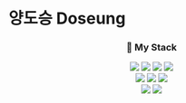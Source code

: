 ### <h1>양도승 Doseung<br/>

 
 <h3 align="center"> 🎨 My Stack <br> </p>
 
<img src="https://img.shields.io/badge/Next.js-000000?style=round-square&logo=next.js&logoColor=white"/> 
<img src="https://img.shields.io/badge/React-61DAFB?style=round-square&logo=react&logoColor=white"/> 
<img src="https://img.shields.io/badge/React_Native-61DAFB?style=round-square&logo=react&logoColor=white"/>
<img src="https://img.shields.io/badge/TypeScript-3178C6?style=round-square&logo=typescript&logoColor=white"/>
<br />
<img src="https://img.shields.io/badge/NestJS-E0234E?style=round-square&logo=nestjs&logoColor=white"/>
<img src="https://img.shields.io/badge/Python-3776AB?style=round-square&logo=python&logoColor=white"/>
<img src="https://img.shields.io/badge/PostgreSQL-4169E1?style=round-square&logo=postgresql&logoColor=white"/>
<br />
<img src="https://img.shields.io/badge/Vercel-000000?style=round-square&logo=vercel&logoColor=white"/> 
<img src="https://img.shields.io/badge/Supabase-3ECF8E?style=round-square&logo=supabase&logoColor=white"/>


